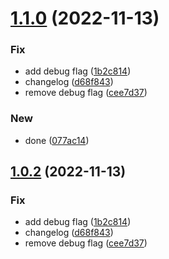 # [1.1.0](https://github.com/chiemerieezechukwu/semantic-release/compare/v1.0.1...v1.1.0) (2022-11-13)


### Fix

* add debug flag ([1b2c814](https://github.com/chiemerieezechukwu/semantic-release/commit/1b2c814a8ab045f52a71ba5cd7b7129806f3e5dc))
* changelog ([d68f843](https://github.com/chiemerieezechukwu/semantic-release/commit/d68f84390bad248eb0d75e05725e58cd8742a526))
* remove debug flag ([cee7d37](https://github.com/chiemerieezechukwu/semantic-release/commit/cee7d37352780c95472249b93d2e3d9f1453bab8))

### New

* done ([077ac14](https://github.com/chiemerieezechukwu/semantic-release/commit/077ac14503744f69aee2a99a108db0a8a1974756))

## [1.0.2](https://github.com/chiemerieezechukwu/semantic-release/compare/v1.0.1...v1.0.2) (2022-11-13)


### Fix

* add debug flag ([1b2c814](https://github.com/chiemerieezechukwu/semantic-release/commit/1b2c814a8ab045f52a71ba5cd7b7129806f3e5dc))
* changelog ([d68f843](https://github.com/chiemerieezechukwu/semantic-release/commit/d68f84390bad248eb0d75e05725e58cd8742a526))
* remove debug flag ([cee7d37](https://github.com/chiemerieezechukwu/semantic-release/commit/cee7d37352780c95472249b93d2e3d9f1453bab8))
